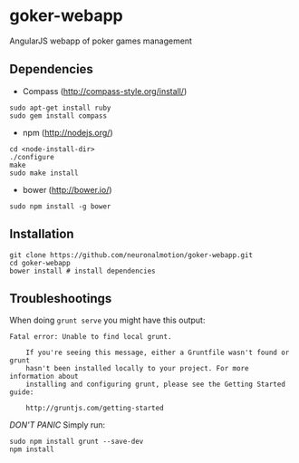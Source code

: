 goker-webapp
============

AngularJS webapp of poker games management

## Dependencies
* Compass (http://compass-style.org/install/)
```
sudo apt-get install ruby
sudo gem install compass
```
* npm (http://nodejs.org/)
```
cd <node-install-dir>
./configure
make
sudo make install
```
* bower (http://bower.io/)
```
sudo npm install -g bower
```

## Installation
```
git clone https://github.com/neuronalmotion/goker-webapp.git
cd goker-webapp
bower install # install dependencies
```

## Troubleshootings

When doing ```grunt serve``` you might have this output:
```
Fatal error: Unable to find local grunt.

    If you're seeing this message, either a Gruntfile wasn't found or grunt
    hasn't been installed locally to your project. For more information about
    installing and configuring grunt, please see the Getting Started guide:

    http://gruntjs.com/getting-started
```

*DON'T PANIC*
Simply run:
```
sudo npm install grunt --save-dev
npm install
```
